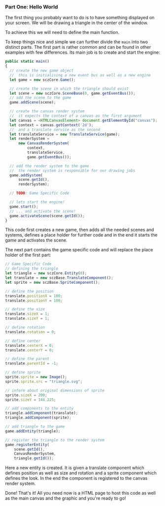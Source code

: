 ### Part One: Hello World
The first thing you probably want to do is to have something displayed on your screen.
We will be drawing a triangle in the center of the window.

To achieve this we will need to define the main function.

To keep things nice and simple we can further divide the `main` into two distinct parts. The first part is rather common and can be found in other examples with few differences. Its main job is to create and start the engine:
``` typescript
public static main()
{
  // create the new game object
  //  this is initialising a new event bus as well as a new engine
  let game = new sczCore.Game();

  // create the scene in which the triangle should exist
  let scene = new sczCore.SceneBase(0, game.getEventBus());
  // add the scene to the game
  game.addScene(scene);

  // create the canvas render system
  //  it expects the context of a canvas as the first argument
  let canvas = <HTMLCanvasElement> document.getElementById("canvas");
  let context = canvas.getContext('2d');
  //  and a translate service as the second
  let translateService = new TranslateService(game);
  let renderSystem =
      new CanvasRenderSystem(
          context,
          translateService,
          game.getEventBus());

  // add the render system to the game
  //  the render system is responsible for our drawing jobs
  game.addSystem(
      scene.getId(),
      renderSystem);

  // TODO: Game Specific Code

  // lets start the engine!
  game.start();
  // ... and activate the scene!
  game.activateScene(scene.getId());
}
```
This code first creates a new game, then adds all the needed scenes and systems, defines a place holder for further code and in the end it starts the game and activates the scene.

The next part contains the game specific code and will replace the place holder of the first part:
``` typescript
// Game Specific Code
// defining the triangle
let triangle = new sczCore.Entity(0);
let translate = new sczBase.TranslateComponent();
let sprite = new sczBase.SpriteComponent();

// define the position
translate.positionX = 100;
translate.positionY = 100;

// define the size
translate.sizeX = 1;
translate.sizeY = 1;

// define rotation
translate.rotation = 0;

// define center
translate.centerX = 0;
translate.centerY = 0;

// define the parent
translate.parentId = -1;

// define sprite
sprite.sprite = new Image();
sprite.sprite.src = "triangle.svg";

// inform about original dimensions of sprite
sprite.sizeX = 200;
sprite.sizeY = 144.225;

// add components to the entity
triangle.addComponent(translate);
triangle.addComponent(sprite);

// add triangle to the game
game.addEntity(triangle);

// register the triangle to the render system
game.registerEntity(
    scene.getId(),
    CanvasRenderSystem,
    triangle.getId());
```
Here a new entity is created. It is given a translate component which defines position as well as size and rotation and a sprite component which defines the look. In the end the component is registered to the canvas render system.

Done! That's it!
All you need now is a HTML page to host this code as well as the main canvas and the graphic and you're ready to go!
